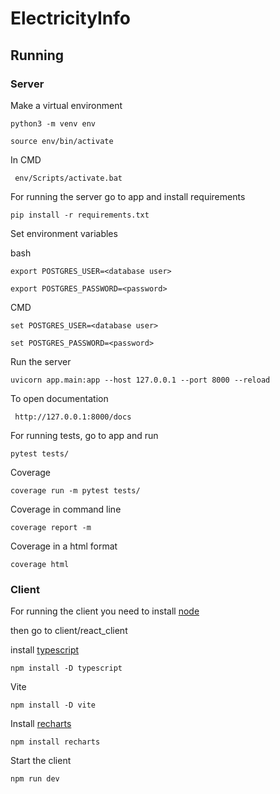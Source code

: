 # ElectricityInfo

## Running

### Server

Make a virtual environment 

```
python3 -m venv env
```

```
source env/bin/activate
```

In CMD

```
 env/Scripts/activate.bat
```

For running the server go to app and install requirements

```
pip install -r requirements.txt
```

Set environment variables 

bash

```
export POSTGRES_USER=<database user>
```

```
export POSTGRES_PASSWORD=<password>
```

CMD

```
set POSTGRES_USER=<database user>
```

```
set POSTGRES_PASSWORD=<password>
```

Run the server 

```
uvicorn app.main:app --host 127.0.0.1 --port 8000 --reload
```

To open documentation

```
 http://127.0.0.1:8000/docs
```

For running tests, go to app and run

```
pytest tests/
```

Coverage 

```
coverage run -m pytest tests/
```

Coverage in command line

```
coverage report -m
```

Coverage in a html format

```
coverage html
```

### Client

For running the client you need to install [node](https://nodejs.org/en/download) 

then go to client/react_client

install [typescript](https://www.npmjs.com/package/typescript)

```
npm install -D typescript
```

Vite

```
npm install -D vite
```

Install [recharts](https://www.npmjs.com/package/recharts)

```
npm install recharts
```

Start the client 

```
npm run dev
```



